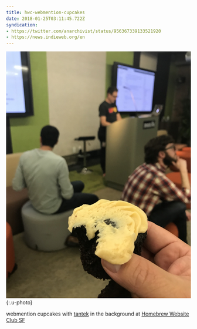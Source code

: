 ```yaml
---
title: hwc-webmention-cupcakes
date: 2018-01-25T03:11:45.722Z
syndication:
- https://twitter.com/anarchivist/status/956367339133521920
- https://news.indieweb.org/en
---
```

![webmention cupcakes](/images/5fdc0acd-6565-4f32-9754-ab71d14a89cc.jpeg){:.u-photo}

webmention cupcakes with [tantek](http://tantek.com) in the background at [Homebrew Website Club SF](http://tantek.com/2018/024/e1/homebrew-website-club)
